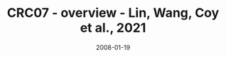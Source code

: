 ---
title: CRC07 - overview - Lin, Wang, Coy et al., 2021
image: https://labsyspharm.github.io/HTA-CRCATLAS-1/images/thumbnail-crc07-overview.jpg
date: '2008-01-19'
minerva_link: https://labsyspharm.github.io/HTA-CRCATLAS-1/minerva/crc07-overview.html
info_link: null
show_page_link: false
tag: overview
---